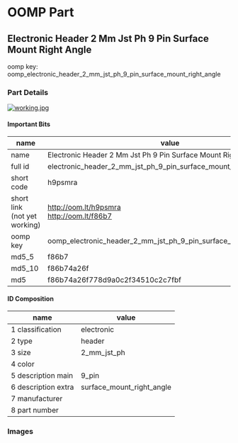 # OOMP Part  
## Electronic Header 2 Mm Jst Ph 9 Pin Surface Mount Right Angle  
  
oomp key: oomp_electronic_header_2_mm_jst_ph_9_pin_surface_mount_right_angle  
  
### Part Details  
  
[![working.jpg](working_600.jpg)](working.jpg)  
  
#### Important Bits  
| name | value | 
| --- | --- | 
| name | Electronic Header 2 Mm Jst Ph 9 Pin Surface Mount Right Angle | 
| full id | electronic_header_2_mm_jst_ph_9_pin_surface_mount_right_angle | 
| short code | h9psmra | 
| short link<br>(not yet working) | http://oom.lt/h9psmra<br>http://oom.lt/f86b7 | 
| oomp key | oomp_electronic_header_2_mm_jst_ph_9_pin_surface_mount_right_angle | 
| md5_5 | f86b7 | 
| md5_10 | f86b74a26f | 
| md5 | f86b74a26f778d9a0c2f34510c2c7fbf | 
#### ID Composition  
| name | value | 
| --- | --- | 
| 1 classification | electronic | 
| 2 type | header | 
| 3 size | 2_mm_jst_ph | 
| 4 color |  | 
| 5 description main | 9_pin | 
| 6 description extra | surface_mount_right_angle | 
| 7 manufacturer |  | 
| 8 part number |  | 
### Images  

